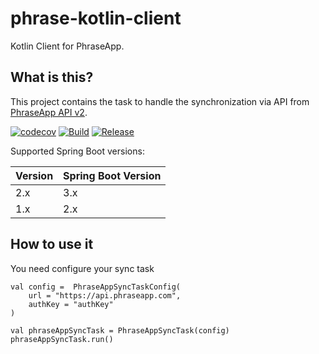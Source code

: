 # phrase-kotlin-client

Kotlin Client for PhraseApp.

## What is this?
This project contains the task to handle the synchronization via API from [PhraseApp API v2](http://docs.phraseapp.com/api/v2/).

[![codecov][codecov-badge-url]][codecov-project-url]
[![Build](https://github.com/freenowtech/phrase-kotlin-client/actions/workflows/mvn.yml/badge.svg?branch=master)](https://github.com/freenowtech/phrase-kotlin-client/actions/workflows/mvn.yml)
[![Release](https://img.shields.io/github/v/release/freenowtech/phrase-kotlin-client)](https://github.com/freenowtech/phrase-kotlin-client/releases/latest)

[codecov-project-url]: https://codecov.io/gh/freenowtech/phrase-kotlin-client
[codecov-badge-url]: https://codecov.io/gh/freenowtech/phrase-kotlin-client/branch/master/graph/badge.svg

Supported Spring Boot versions:

| Version | Spring Boot Version |
|---------|---------------------|
| 2.x     | 3.x                 |
| 1.x     | 2.x                 |

## How to use it

You need configure your sync task 
```
val config =  PhraseAppSyncTaskConfig(
    url = "https://api.phraseapp.com",
    authKey = "authKey"
)

val phraseAppSyncTask = PhraseAppSyncTask(config)
phraseAppSyncTask.run()
```
